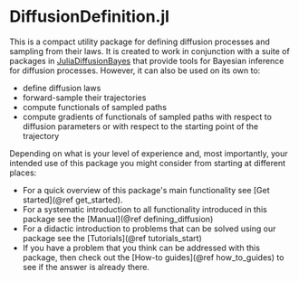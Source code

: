 # DiffusionDefinition.jl

This is a compact utility package for defining diffusion processes and sampling from their laws. It is created to work in conjunction with a suite of packages in [JuliaDiffusionBayes](https://github.com/JuliaDiffusionBayes) that provide tools for Bayesian inference for diffusion processes. However, it can also be used on its own to:
- define diffusion laws
- forward-sample their trajectories
- compute functionals of sampled paths
- compute gradients of functionals of sampled paths with respect to diffusion parameters or with respect to the starting point of the trajectory

Depending on what is your level of experience and, most importantly, your intended use of this package you might consider from starting at different places:

- For a quick overview of this package's main functionality see [Get started](@ref get_started).
- For a systematic introduction to all functionality introduced in this package see the [Manual](@ref defining_diffusion)
- For a didactic introduction to problems that can be solved using our package see the [Tutorials](@ref tutorials_start)
- If you have a problem that you think can be addressed with this package, then check out the [How-to guides](@ref how_to_guides) to see if the answer is already there.
